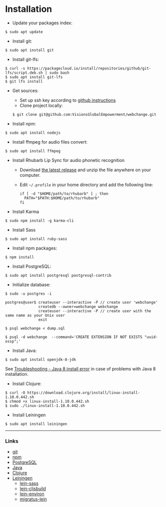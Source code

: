 # Installation

- Update your packages index:

```
$ sudo apt update
```

- Install git:

```
$ sudo apt install git
```

- Install git-lfs:

```
$ curl -s https://packagecloud.io/install/repositories/github/git-lfs/script.deb.sh | sudo bash
$ sudo apt install git-lfs
$ git lfs install
```

- Get sources:
  - Set up ssh key according to [github instructions](https://help.github.com/en/articles/connecting-to-github-with-ssh)
  - Clone project locally:

  ```
  $ git clone git@github.com:VisionsGlobalEmpowerment/webchange.git
  ```

- Install npm:

```
$ sudo apt install nodejs
```


- Install ffmpeg for audio files convert:

```
$ sudo apt install ffmpeg
```

- Install Rhubarb Lip Sync for audio phonetic recognition

    - Download [the latest release](https://github.com/DanielSWolf/rhubarb-lip-sync/releases) and unzip the file anywhere on your computer.
    - Edit `~/.profile` in your home directory and add the following line: 
    
      ```
      if [ -d "$HOME/path/to/rhubarb" ] ; then
        PATH="$PATH:$HOME/path/to/rhubarb"
      fi
      ```


- Install Karma

```
$ sudo npm install -g karma-cli
```

- Install Sass

```
$ sudo apt install ruby-sass
```

- Install npm packages:

```
$ npm install
```

- Install PostgreSQL:

```
$ sudo apt install postgresql postgresql-contrib
```

- Initialize database:

```
$ sudo -u postgres -i

postgres@user$ createuser --interactive -P // create user 'webchange'
               createdb --owner=webchange webchange
               createuser --interactive -P // create user with the same name as your Unix user
               exit
              
$ psql webchange < dump.sql

$ psql -d webchange  --command='CREATE EXTENSION IF NOT EXISTS "uuid-ossp";'
```

- Install Java:

```
$ sudo apt install openjdk-8-jdk
```

See [Troubleshooting - Java 8 install error](wiki/troubleshooting.md) in case of problems with Java 8 installation.

- Install Clojure:

```
$ curl -O https://download.clojure.org/install/linux-install-1.10.0.442.sh
$ chmod +x linux-install-1.10.0.442.sh
$ sudo ./linux-install-1.10.0.442.sh
```

- Install Leiningen

```
$ sudo apt install leiningen
```

---

### Links

- [git](https://git-scm.com/)
- [npm](https://www.npmjs.com/)
- [PostgreSQL](https://www.postgresql.org/)
- [Java](https://java.com)
- [Clojure](https://clojure.org)
- [Leiningen](https://leiningen.org)
  - [lein-sass](https://github.com/tuhlmann/lein-sass)
  - [lein-cljsbuild](https://github.com/emezeske/lein-cljsbuild)
  - [lein-environ](https://github.com/weavejester/environ)
  - [migratus-lein](https://github.com/yogthos/migratus-lein)
